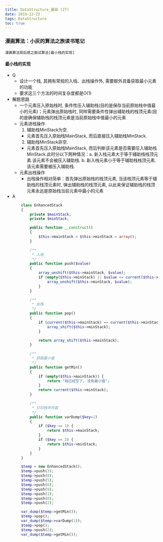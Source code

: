 ```yaml
---
title: DataStructure_基础 (27)
date: 2019-12-23
tags: DataStructure
toc: true
---
```


### 漫画算法：小灰的算法之旅读书笔记
    漫画算法观后感之面试算法[最小栈的实现]

<!-- more -->

#### 最小栈的实现
- Q
    * 设计一个栈, 其拥有常规的入栈、出栈操作外, 需要额外具备获取最小元素的功能
    * 要求这三个方法的时间复杂度都是O(1)
- 解题思路
    * 一个元素压入原始栈时, 条件性压入辅助栈(目的是保存当前原始栈中值最小的元素)；元素弹出原始栈时, 同样需要条件性弹出辅助栈的栈顶元素(目的是确保辅助栈的栈顶元素是当前原始栈中值最小的元素
    * 元素进栈操作
        1. 辅助栈MinStack为空.
        * 元素首先压入原始栈MainStack, 而后直接压入辅助栈MinStack.
        2. 辅助栈MinStack非空.
        * 元素首先压入原始栈MainStack, 而后判断该元素是否需要压入辅助栈MinStack.此时分以下两种情况：a. 新入栈元素大于等于辅助栈栈顶元素.该元素不会被压入辅助栈. b. 新入栈元素小于等于辅助栈栈顶元素.该元素需要被压入辅助栈.
    * 元素出栈操作
        * 出栈操作相对简单：首先弹出原始栈的栈顶元素, 当该栈顶元素等于辅助栈的栈顶元素时, 弹出辅助栈的栈顶元素, 以此来保证辅助栈的栈顶元素永远是原始栈当前元素中最小的元素
- A
    ```php
        class EnhancedStack
        {
            private $mainStack;
            private $minStack;

            public function __construct()
            {
                $this->mainStack = $this->minStack = array();
            }

            /**
             * 入栈
             */
            public function push($value)
            {
                array_unshift($this->mainStack, $value);
                if (empty($this->minStack) || $value <= current($this->minStack)) {
                    array_unshift($this->minStack, $value);
                }
            }

            /**
             * 出栈
             */
            public function pop()
            {
                if (current($this->mainStack) == current($this->minStack)) {
                    array_shift($this->minStack);
                }

                return array_shift($this->mainStack);
            }

            /**
             * 获取最小值
             */
            public function getMin()
            {
                if (empty($this->mainStack)) {
                    return "栈已经空了, 没有最小值";
                }
                return current($this->minStack);
            }

            /**
             * 打印栈中内容
             */
            public function varDump($key=1)
            {
                if ($key == 1) {
                    return $this->mainStack;
                }
                if ($key == 2) {
                    return $this->minStack;
                }
            }
        }

        $temp = new EnhancedStack();
        $temp->push(3);
        $temp->push(8);
        $temp->push(5);
        $temp->push(6);
        $temp->push(9);
        $temp->push(1);
        $temp->push(0);
        $temp->push(2);

        var_dump($temp->getMin());
        $temp->pop();
        var_dump($temp->varDump(1));
        $temp->pop();
        $temp->push(2);
        var_dump($temp->getMin());
    ```


